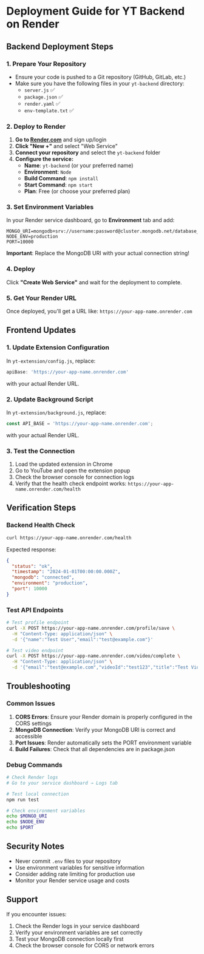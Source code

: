 # Deployment Guide for YT Backend on Render

## Backend Deployment Steps

### 1. Prepare Your Repository
- Ensure your code is pushed to a Git repository (GitHub, GitLab, etc.)
- Make sure you have the following files in your `yt-backend` directory:
  - `server.js` ✅
  - `package.json` ✅
  - `render.yaml` ✅
  - `env-template.txt` ✅

### 2. Deploy to Render

1. **Go to [Render.com](https://render.com)** and sign up/login
2. **Click "New +"** and select "Web Service"
3. **Connect your repository** and select the `yt-backend` folder
4. **Configure the service:**
   - **Name**: `yt-backend` (or your preferred name)
   - **Environment**: `Node`
   - **Build Command**: `npm install`
   - **Start Command**: `npm start`
   - **Plan**: Free (or choose your preferred plan)

### 3. Set Environment Variables

In your Render service dashboard, go to **Environment** tab and add:

```
MONGO_URI=mongodb+srv://username:password@cluster.mongodb.net/database_name
NODE_ENV=production
PORT=10000
```

**Important**: Replace the MongoDB URI with your actual connection string!

### 4. Deploy

Click **"Create Web Service"** and wait for the deployment to complete.

### 5. Get Your Render URL

Once deployed, you'll get a URL like: `https://your-app-name.onrender.com`

## Frontend Updates

### 1. Update Extension Configuration

In `yt-extension/config.js`, replace:
```javascript
apiBase: 'https://your-app-name.onrender.com'
```
with your actual Render URL.

### 2. Update Background Script

In `yt-extension/background.js`, replace:
```javascript
const API_BASE = 'https://your-app-name.onrender.com';
```
with your actual Render URL.

### 3. Test the Connection

1. Load the updated extension in Chrome
2. Go to YouTube and open the extension popup
3. Check the browser console for connection logs
4. Verify that the health check endpoint works: `https://your-app-name.onrender.com/health`

## Verification Steps

### Backend Health Check
```bash
curl https://your-app-name.onrender.com/health
```

Expected response:
```json
{
  "status": "ok",
  "timestamp": "2024-01-01T00:00:00.000Z",
  "mongodb": "connected",
  "environment": "production",
  "port": 10000
}
```

### Test API Endpoints
```bash
# Test profile endpoint
curl -X POST https://your-app-name.onrender.com/profile/save \
  -H "Content-Type: application/json" \
  -d '{"name":"Test User","email":"test@example.com"}'

# Test video endpoint
curl -X POST https://your-app-name.onrender.com/video/complete \
  -H "Content-Type: application/json" \
  -d '{"email":"test@example.com","videoId":"test123","title":"Test Video"}'
```

## Troubleshooting

### Common Issues

1. **CORS Errors**: Ensure your Render domain is properly configured in the CORS settings
2. **MongoDB Connection**: Verify your MongoDB URI is correct and accessible
3. **Port Issues**: Render automatically sets the PORT environment variable
4. **Build Failures**: Check that all dependencies are in package.json

### Debug Commands

```bash
# Check Render logs
# Go to your service dashboard → Logs tab

# Test local connection
npm run test

# Check environment variables
echo $MONGO_URI
echo $NODE_ENV
echo $PORT
```

## Security Notes

- Never commit `.env` files to your repository
- Use environment variables for sensitive information
- Consider adding rate limiting for production use
- Monitor your Render service usage and costs

## Support

If you encounter issues:
1. Check the Render logs in your service dashboard
2. Verify your environment variables are set correctly
3. Test your MongoDB connection locally first
4. Check the browser console for CORS or network errors
